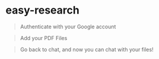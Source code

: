 # easy-research

>Authenticate with your Google account

>Add your PDF Files

>Go back to chat, and now you can chat with your files!
